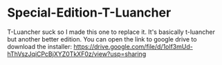 # Special-Edition-T-Luancher
T-Luancher suck so I made this one to replace it.
It's basically t-luancher but another better edition.
You can open the link to google drive to download the installer: https://drive.google.com/file/d/1olf3mUd-hThVszJqiCPcBjXYZ0TkXF0z/view?usp=sharing
